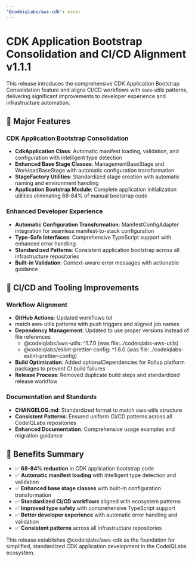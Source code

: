 ```yaml
---
'@codeiqlabs/aws-cdk': minor
---
```


# CDK Application Bootstrap Consolidation and CI/CD Alignment v1.1.1

This release introduces the comprehensive CDK Application Bootstrap Consolidation feature and aligns CI/CD workflows with aws-utils patterns, delivering significant improvements to developer experience and infrastructure automation.

## 🚀 **Major Features**

### **CDK Application Bootstrap Consolidation**
- **CdkApplication Class**: Automatic manifest loading, validation, and configuration with intelligent type detection
- **Enhanced Base Stage Classes**: ManagementBaseStage and WorkloadBaseStage with automatic configuration transformation
- **StageFactory Utilities**: Standardized stage creation with automatic naming and environment handling
- **Application Bootstrap Module**: Complete application initialization utilities eliminating 68-84% of manual bootstrap code

### **Enhanced Developer Experience**
- **Automatic Configuration Transformation**: ManifestConfigAdapter integration for seamless manifest-to-stack configuration
- **Type-Safe Interfaces**: Comprehensive TypeScript support with enhanced error handling
- **Standardized Patterns**: Consistent application bootstrap across all infrastructure repositories
- **Built-in Validation**: Context-aware error messages with actionable guidance

## 🔧 **CI/CD and Tooling Improvements**

### **Workflow Alignment**
- **GitHub Actions**: Updated workflows tol
- match aws-utils patterns with push triggers and aligned job names
- **Dependency Management**: Updated to use proper versions instead of file references
  - @codeiqlabs/aws-utils: ^1.7.0 (was file:../codeiqlabs-aws-utils)
  - @codeiqlabs/eslint-prettier-config: ^1.6.0 (was file:../codeiqlabs-eslint-prettier-config)
- **Build Optimization**: Added optionalDependencies for Rollup platform packages to prevent CI build failures
- **Release Process**: Removed duplicate build steps and standardized release workflow

### **Documentation and Standards**
- **CHANGELOG.md**: Standardized format to match aws-utils structure
- **Consistent Patterns**: Ensured uniform CI/CD patterns across all CodeIQLabs repositories
- **Enhanced Documentation**: Comprehensive usage examples and migration guidance

## 🎯 **Benefits Summary**

- ✅ **68-84% reduction** in CDK application bootstrap code
- ✅ **Automatic manifest loading** with intelligent type detection and validation
- ✅ **Enhanced base stage classes** with built-in configuration transformation
- ✅ **Standardized CI/CD workflows** aligned with ecosystem patterns
- ✅ **Improved type safety** with comprehensive TypeScript support
- ✅ **Better developer experience** with automatic error handling and validation
- ✅ **Consistent patterns** across all infrastructure repositories

This release establishes @codeiqlabs/aws-cdk as the foundation for simplified, standardized CDK application development in the CodeIQLabs ecosystem.
